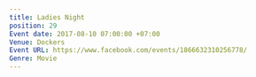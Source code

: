 ```yaml
---
title: Ladies Night
position: 29
Event date: 2017-08-10 07:00:00 +07:00
Venue: Dockers
Event URL: https://www.facebook.com/events/1866632310256778/
Genre: Movie
---
```


